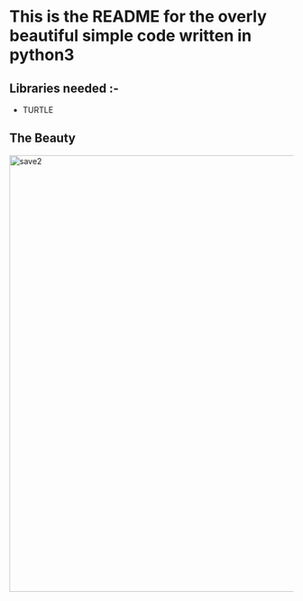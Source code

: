 # This is the README for the overly beautiful simple code written in python3 

## Libraries needed :- 

* TURTLE 

## The Beauty 

<img width="774" alt="save2" src="https://user-images.githubusercontent.com/43088920/65780288-05ff2880-e167-11e9-8be0-4db343308b25.png">

